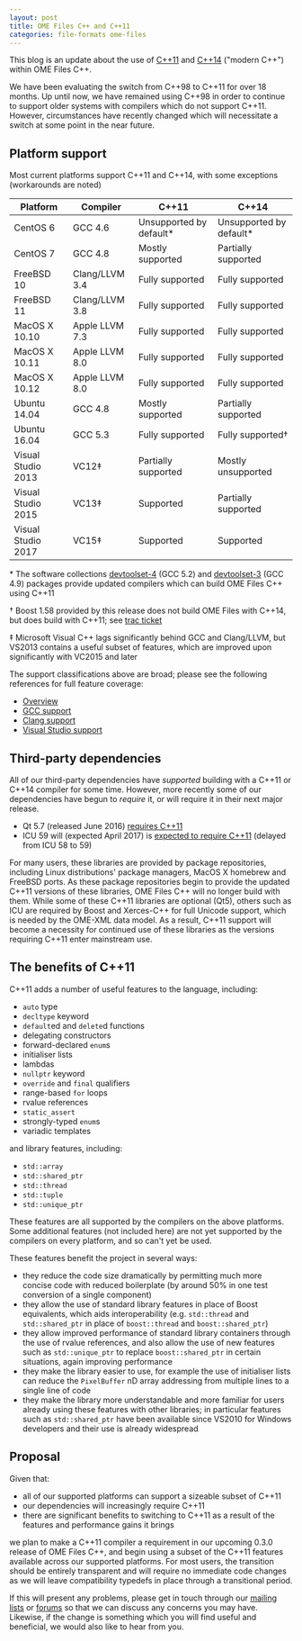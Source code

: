 ```yaml
---
layout: post
title: OME Files C++ and C++11
categories: file-formats ome-files
---
```


This blog is an update about the use of
[C++11](https://en.wikipedia.org/wiki/C%2B%2B11) and
[C++14](https://en.wikipedia.org/wiki/C%2B%2B14) ("modern C++") within
OME Files C++.

We have been evaluating the switch from C++98 to C++11 for over 18
months.  Up until now, we have remained using C++98 in order to
continue to support older systems with compilers which do not support
C++11.  However, circumstances have recently changed which will
necessitate a switch at some point in the near future.

## Platform support

Most current platforms support C++11 and C++14, with some exceptions
(workarounds are noted)

| Platform           | Compiler       | C++11                   | C++14                   |
| ------------------ | -------------- | ----------------------- | ----------------------- |
| CentOS 6           | GCC 4.6        | Unsupported by default* | Unsupported by default* |
| CentOS 7           | GCC 4.8        | Mostly supported        | Partially supported     |
| FreeBSD 10         | Clang/LLVM 3.4 | Fully supported         | Fully supported         |
| FreeBSD 11         | Clang/LLVM 3.8 | Fully supported         | Fully supported         |
| MacOS X 10.10      | Apple LLVM 7.3 | Fully supported         | Fully supported         |
| MacOS X 10.11      | Apple LLVM 8.0 | Fully supported         | Fully supported         |
| MacOS X 10.12      | Apple LLVM 8.0 | Fully supported         | Fully supported         |
| Ubuntu 14.04       | GCC 4.8        | Mostly supported        | Partially supported     |
| Ubuntu 16.04       | GCC 5.3        | Fully supported         | Fully supported†        |
| Visual Studio 2013 | VC12‡          | Partially supported     | Mostly unsupported      |
| Visual Studio 2015 | VC13‡          | Supported               | Partially supported     |
| Visual Studio 2017 | VC15‡          | Supported               | Supported               |

\* The software collections
  [devtoolset-4](https://www.softwarecollections.org/en/scls/rhscl/devtoolset-4/)
  (GCC 5.2) and
  [devtoolset-3](https://www.softwarecollections.org/en/scls/rhscl/devtoolset-3/)
  (GCC 4.9) packages provide updated compilers which can build OME
  Files C++ using C++11

† Boost 1.58 provided by this release does not build OME Files with
  C++14, but does build with C++11; see [trac
  ticket](https://svn.boost.org/trac/boost/ticket/11285)

‡ Microsoft Visual C++ lags significantly behind GCC and Clang/LLVM,
  but VS2013 contains a useful subset of features, which are improved
  upon significantly with VC2015 and later

The support classifications above are broad; please see the following
references for full feature coverage:

- [Overview](http://en.cppreference.com/w/cpp/compiler_support)
- [GCC support](https://gcc.gnu.org/projects/cxx-status.html#cxx11)
- [Clang support](http://clang.llvm.org/cxx_status.html)
- [Visual Studio support](https://msdn.microsoft.com/en-us/library/hh567368.aspx)

## Third-party dependencies

All of our third-party dependencies have *supported* building with a
C++11 or C++14 compiler for some time.  However, more recently some of
our dependencies have begun to *require* it, or will require it in
their next major release.

- Qt 5.7 (released June 2016) [requires
  C++11](http://blog.qt.io/blog/2016/06/16/qt-5-7-released/)
- ICU 59 will (expected April 2017) is [expected to require
  C++11](https://sourceforge.net/p/icu/mailman/message/35232691/)
  (delayed from ICU 58 to 59)

For many users, these libraries are provided by package repositories,
including Linux distributions' package managers, MacOS X homebrew and
FreeBSD ports.  As these package repositories begin to provide the
updated C++11 versions of these libraries, OME Files C++ will no
longer build with them.  While some of these C++11 libraries are
optional (Qt5), others such as ICU are required by Boost and
Xerces-C++ for full Unicode support, which is needed by the OME-XML
data model.  As a result, C++11 support will become a necessity for
continued use of these libraries as the versions requiring C++11 enter
mainstream use.

## The benefits of C++11

C++11 adds a number of useful features to the language, including:

- `auto` type
- `decltype` keyword
- `default`ed and `delete`d functions
- delegating constructors
- forward-declared `enum`s
- initialiser lists
- lambdas
- `nullptr` keyword
- `override` and `final` qualifiers
- range-based `for` loops
- rvalue references
- `static_assert`
- strongly-typed `enum`s
- variadic templates

and library features, including:

- `std::array`
- `std::shared_ptr`
- `std::thread`
- `std::tuple`
- `std::unique_ptr`

These features are all supported by the compilers on the above
platforms.  Some additional features (not included here) are not yet
supported by the compilers on every platform, and so can't yet be
used.

These features benefit the project in several ways:

- they reduce the code size dramatically by permitting much more
  concise code with reduced boilerplate (by around 50% in one test
  conversion of a single component)
- they allow the use of standard library features in place of Boost
  equivalents, which aids interoperability (e.g. `std::thread` and
  `std::shared_ptr` in place of `boost::thread` and
  `boost::shared_ptr`)
- they allow improved performance of standard library containers
  through the use of rvalue references, and also allow the use of new
  features such as `std::unique_ptr` to replace `boost::shared_ptr` in
  certain situations, again improving performance
- they make the library easier to use, for example the use of
  initialiser lists can reduce the `PixelBuffer` nD array addressing
  from multiple lines to a single line of code
- they make the library more understandable and more familiar for
  users already using these features with other libraries; in
  particular features such as `std::shared_ptr` have been available
  since VS2010 for Windows developers and their use is already
  widespread

## Proposal

Given that:

- all of our supported platforms can support a sizeable subset of
  C++11
- our dependencies will increasingly require C++11
- there are significant benefits to switching to C++11 as a result of
  the features and performance gains it brings

we plan to make a C++11 compiler a requirement in our upcoming 0.3.0
release of OME Files C++, and begin using a subset of the C++11
features available across our supported platforms.  For most users,
the transition should be entirely transparent and will require no
immediate code changes as we will leave compatibility typedefs in
place through a transitional period.

If this will present any problems, please get in touch through our
[mailing
lists](http://www.openmicroscopy.org/site/community/mailing-lists) or
[forums](http://www.openmicroscopy.org/community/) so that we can
discuss any concerns you may have.  Likewise, if the change is
something which you will find useful and beneficial, we would also
like to hear from you.
